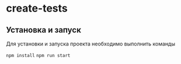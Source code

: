 # create-tests

## Установка и запуск
Для установки и запуска проекта необходимо выполнить команды

```npm install```
```npm run start```
